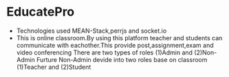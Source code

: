 # EducatePro
* Technologies used MEAN-Stack,perrjs and socket.io
* This is online classroom.By using this platform teacher and students can communicate with eachother.This provide post,assignment,exam and video conferencing
There are two types of roles 
(1)Admin and (2)Non-Admin
Furture Non-Admin devide into two roles base on classroom 
(1)Teacher and (2)Student

 
